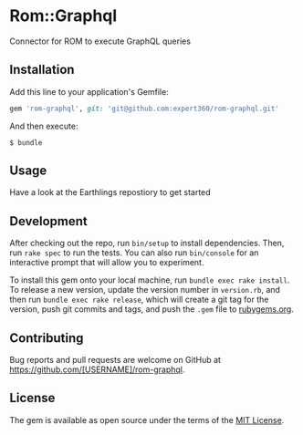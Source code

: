# Rom::Graphql

Connector for ROM to execute GraphQL queries

## Installation

Add this line to your application's Gemfile:

```ruby
gem 'rom-graphql', git: 'git@github.com:expert360/rom-graphql.git'
```

And then execute:

    $ bundle

## Usage

Have a look at the Earthlings repostiory to get started

## Development

After checking out the repo, run `bin/setup` to install dependencies. Then, run `rake spec` to run the tests. You can also run `bin/console` for an interactive prompt that will allow you to experiment.

To install this gem onto your local machine, run `bundle exec rake install`. To release a new version, update the version number in `version.rb`, and then run `bundle exec rake release`, which will create a git tag for the version, push git commits and tags, and push the `.gem` file to [rubygems.org](https://rubygems.org).

## Contributing

Bug reports and pull requests are welcome on GitHub at https://github.com/[USERNAME]/rom-graphql.


## License

The gem is available as open source under the terms of the [MIT License](http://opensource.org/licenses/MIT).

